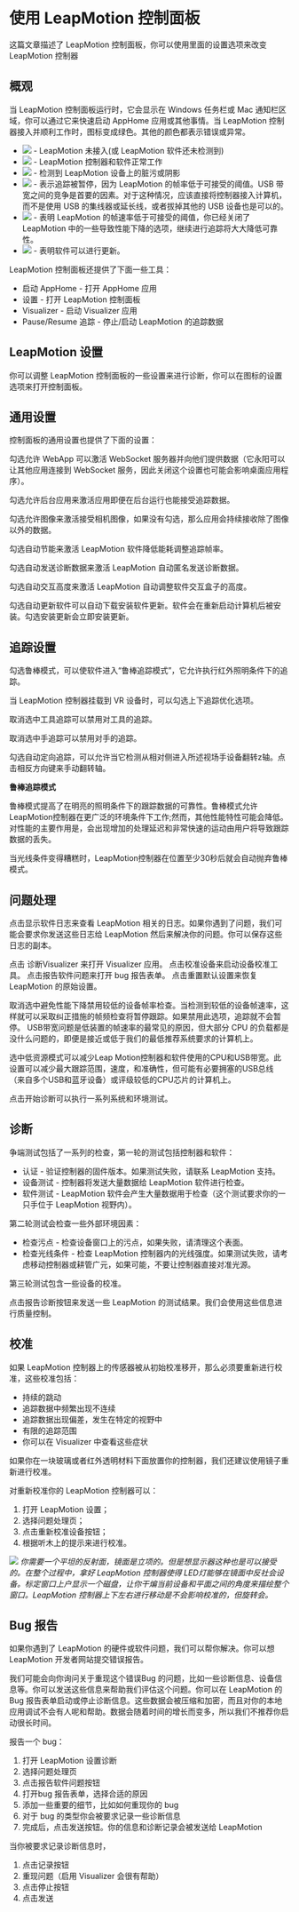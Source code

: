 # 使用 LeapMotion 控制面板

这篇文章描述了 LeapMotion 控制面板，你可以使用里面的设置选项来改变 LeapMotion 控制器

## 概观

当 LeapMotion 控制面板运行时，它会显示在 Windows 任务栏或 Mac 通知栏区域，你可以通过它来快速启动 AppHome 应用或其他事情。当 LeapMotion 控制器接入并顺利工作时，图标变成绿色。其他的颜色都表示错误或异常。

* ![](../images/Leap_App_Icon_Unplugged.png) - LeapMotion 未接入(或 LeapMotion 软件还未检测到)
* ![](../images/Leap_App_Icon_Normal.png) - LeapMotion 控制器和软件正常工作
* ![](../images/Leap_App_Icon_Smudge.png) - 检测到 LeapMotion 设备上的脏污或阴影
* ![](../images/Leap_App_Icon_Error.png) - 表示追踪被暂停，因为 LeapMotion 的帧率低于可接受的阈值。USB 带宽之间的竞争是首要的因素。对于这种情况，应该直接将控制器接入计算机，而不是使用 USB 的集线器或延长线，或者拔掉其他的 USB 设备也是可以的。
* ![](../images/Leap_App_Icon_Robust.png) - 表明 LeapMotion 的帧速率低于可接受的阈值，你已经关闭了 LeapMotion 中的一些导致性能下降的选项，继续进行追踪将大大降低可靠性。
* ![](../images/Leap_App_Icon_Updates.png) - 表明软件可以进行更新。

LeapMotion 控制面板还提供了下面一些工具：

* 启动 AppHome - 打开 AppHome 应用
* 设置 - 打开 LeapMotion 控制面板
* Visualizer - 启动 Visualizer 应用
* Pause/Resume 追踪 - 停止/启动 LeapMotion 的追踪数据

## LeapMotion 设置

你可以调整 LeapMotion 控制面板的一些设置来进行诊断，你可以在图标的设置选项来打开控制面板。

## 通用设置

控制面板的通用设置也提供了下面的设置：

勾选允许 WebApp 可以激活 WebSocket 服务器并向他们提供数据（它永阳可以让其他应用连接到 WebSocket 服务，因此关闭这个设置也可能会影响桌面应用程序）。

勾选允许后台应用来激活应用即便在后台运行也能接受追踪数据。

勾选允许图像来激活接受相机图像，如果没有勾选，那么应用会持续接收除了图像以外的数据。

勾选自动节能来激活 LeapMotion 软件降低能耗调整追踪帧率。

勾选自动发送诊断数据来激活 LeapMotion 自动匿名发送诊断数据。

勾选自动交互高度来激活 LeapMotion 自动调整软件交互盒子的高度。

勾选自动更新软件可以自动下载安装软件更新。软件会在重新启动计算机后被安装。勾选安装更新会立即安装更新。

## 追踪设置

勾选鲁棒模式，可以使软件进入“鲁棒追踪模式”，它允许执行红外照明条件下的追踪。

当 LeapMotion 控制器挂载到 VR 设备时，可以勾选上下追踪优化选项。

取消选中工具追踪可以禁用对工具的追踪。

取消选中手追踪可以禁用对手的追踪。

勾选自动定向追踪，可以允许当它检测从相对侧进入所述视场手设备翻转z轴。点击相反方向键来手动翻转轴。

**鲁棒追踪模式**

鲁棒模式提高了在明亮的照明条件下的跟踪数据的可靠性。鲁棒模式允许LeapMotion控制器在更广泛的环境条件下工作;然而，其他性能特性可能会降低。对性能的主要作用是，会出现增加的处理延迟和非常快速的运动由用户将导致跟踪数据的丢失。

当光线条件变得糟糕时，LeapMotion控制器在位置至少30秒后就会自动抛弃鲁棒模式。

## 问题处理

点击显示软件日志来查看 LeapMotion 相关的日志。如果你遇到了问题，我们可能会要求你发送这些日志给 LeapMotion 然后来解决你的问题。你可以保存这些日志的副本。

点击 诊断Visualizer 来打开 Visualizer 应用。
点击校准设备来启动设备校准工具。
点击报告软件问题来打开 bug 报告表单。
点击重置默认设置来恢复 LeapMotion 的原始设置。

取消选中避免性能下降禁用较低的设备帧率检查。当检测到较低的设备帧速率，这样就可以采取纠正措施的帧频检查将暂停跟踪。如果禁用此选项，追踪就不会暂停。 USB带宽问题是低装置的帧速率的最常见的原因，但大部分 CPU 的负载都是没什么问题的，即便是接近或低于我们的最低推荐系统要求的计算机上。

选中低资源模式可以减少Leap Motion控制器和软件使用的CPU和USB带宽。此设置可以减少最大跟踪范围，速度，和准确性，但可能有必要拥塞的USB总线（来自多个USB和蓝牙设备）或评级较低的CPU芯片的计算机上。

点击开始诊断可以执行一系列系统和环境测试。

## 诊断

争端测试包括了一系列的检查，第一轮的测试包括控制器和软件：

* 认证 - 验证控制器的固件版本。如果测试失败，请联系 LeapMotion 支持。
* 设备测试 - 控制器将发送大量数据给 LeapMotion 软件进行检查。
* 软件测试 - LeapMotion 软件会产生大量数据用于检查（这个测试要求你的一只手位于 LeapMotion 视野内）。

第二轮测试会检查一些外部环境因素：

* 检查污点 - 检查设备窗口上的污点，如果失败，请清理这个表面。
* 检查光线条件 - 检查 LeapMotion 控制器内的光线强度。如果测试失败，请考虑移动控制器或耕管广元，如果可能，不要让控制器直接对准光源。

第三轮测试包含一些设备的校准。

点击报告诊断按钮来发送一些 LeapMotion 的测试结果。我们会使用这些信息进行质量控制。

## 校准

如果 LeapMotion 控制器上的传感器被从初始校准移开，那么必须要重新进行校准，这些校准包括：

* 持续的跳动
* 追踪数据中频繁出现不连续
* 追踪数据出现偏差，发生在特定的视野中
* 有限的追踪范围
* 你可以在 Visualizer 中查看这些症状

如果你在一块玻璃或者红外透明材料下面放置你的控制器，我们还建议使用镜子重新进行校准。

对重新校准你的 LeapMotion 控制器可以：

1. 打开 LeapMotion 设置；
2. 选择问题处理页；
3. 点击重新校准设备按钮；
4. 根据听木上的提示来进行校准。

![](../images/Leap_Recalibrate.png)
*你需要一个平坦的反射面，镜面是立项的。但是想显示器这种也是可以接受的。在整个过程中，拿好 LeapMotion 控制器使得 LED灯能够在镜面中反社会设备。标定窗口上户显示一个磁盘，让你干煸当前设备和平面之间的角度来描绘整个窗口。LeapMotion 控制器上下左右进行移动是不会影响校准的，但旋转会。*


## Bug 报告

如果你遇到了 LeapMotion 的硬件或软件问题，我们可以帮你解决。你可以想 LeapMotion 开发者网站提交错误报告。

我们可能会向你询问关于重现这个错误Bug 的问题，比如一些诊断信息、设备信息等。你可以发送这些信息来帮助我们评估这个问题。你可以在 LeapMotion 的 Bug 报告表单启动或停止诊断信息。这些数据会被压缩和加密，而且对你的本地应用调试不会有人呢和帮助。数据会随着时间的增长而变多，所以我们不推荐你启动很长时间。

报告一个 bug：

1. 打开 LeapMotion 设置诊断
2. 选择问题处理页
3. 点击报告软件问题按钮
4. 打开bug 报告表单，选择合适的原因
5. 添加一些重要的细节，比如如何重现你的 bug
6. 对于 bug 的类型你会被要求记录一些诊断信息
7. 完成后，点击发送按钮。你的信息和诊断记录会被发送给 LeapMotion

当你被要求记录诊断信息时，

1. 点击记录按钮
2. 重现问题（启用 Visualizer 会很有帮助）
3. 点击停止按钮
4. 点击发送
